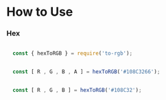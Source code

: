 # How to Use


### Hex

```js

  const { hexToRGB } = require('to-rgb');

```

```js

  const [ R , G , B , A ] = hexToRGB('#108C3266');

```

```js

  const [ R , G , B ] = hexToRGB('#108C32');

```

